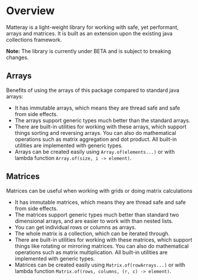 # Overview

Matteray is a light-weight library for working with safe, yet performant, arrays and matrices. It is
built as an extension upon the existing java collections framework.

**Note:** The library is currently under BETA and is subject to breaking changes.

## Arrays
Benefits of using the arrays of this package compared to standard java arrays:
 * It has immutable arrays, which means they are thread safe and safe from side effects.
 * The arrays support generic types much better than the standard arrays.
 * There are built-in utilities for working with these arrays, which support things
   sorting and reversing arrays. You can also do mathematical operations such as matrix aggregation
   and dot product. All built-in utilities are implemented with generic types.
 * Arrays can be created easily using `Array.of(elements...)` or with lambda function
   `Array.of(size, i -> element)`.

## Matrices
Matrices can be useful when working with grids or doing matrix calculations
 * It has immutable matrices, which means they are thread safe and safe from side effects.
 * The matrices support generic types much better than standard two dimensional arrays, and are
   easier to work with than nested lists.
 * You can get individual rows or columns as arrays.
 * The whole matrix is a collection, which can be iterated through.
 * There are built-in utilities for working with these matrices, which support things
   like rotating or mirroring matrices. You can also do mathematical operations such as matrix
   multiplication. All built-in utilities are implemented with generic types.
 * Matrices can be created easily using `Matrix.of(rowArrays...)` or with lambda function
   `Matrix.of(rows, columns, (r, c) -> element)`.

